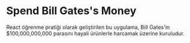 # Spend Bill Gates's Money

React öğrenme pratiği olarak geliştirilen bu uygulama, Bill Gates'in $100,000,000,000 parasını hayali ürünlerle harcamak üzerine kuruludur.
